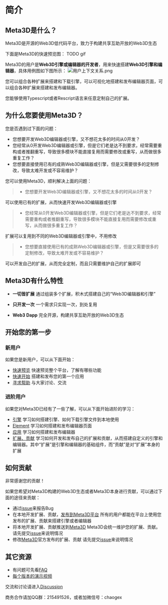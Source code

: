 # 简介

## Meta3D是什么？

Meta3D是开源的Web3D低代码平台，致力于构建共享互助开放的Web3D生态

下面是Meta3D的快速预览图：
TODO gif
    
Meta3D的用户是**Web3D引擎或编辑器的开发者**，用来快速搭建**Web3D引擎和编辑器**，具体用例图如下图所示：
![用户上下文关系.png](/img/用户上下文关系.png)

您可以组合各种扩展来搭建和下载引擎，可以可视化地搭建和发布编辑器页面，可以组合各种扩展来搭建和发布编辑器。

您能够使用Typescript或者Rescript语言来任意定制自己的扩展。



## 为什么您要使用Meta3D？
您是否遇到过下面的问题：

- 您想要开发Web3D编辑器或引擎，又不想花太多的时间从0开发？
- 您经常从0开发Web3D编辑器或引擎，但是它们老是达不到要求，经常需要重构或者推翻重写，导致很多模块不能直接复用而需要修改或重写，从而做很多重复工作？
- 您想要直接使用已有的成熟Web3D编辑器或引擎，但是又需要很多的定制修改，导致太难开发或不容易维护？

您可以使用Meta3D，顺利解决上面的问题：
> - 您想要开发Web3D编辑器或引擎，又不想花太多的时间从0开发？

可以使用已有的扩展，从而快速开发Web3D编辑器或引擎

> - 您经常从0开发Web3D编辑器或引擎，但是它们老是达不到要求，经常需要重构或者推翻重写，导致很多模块不能直接复用而需要修改或重写，从而做很多重复工作？

扩展可以复用到不同的Web3D编辑器或引擎中，不用修改

> - 您想要直接使用已有的成熟Web3D编辑器或引擎，但是又需要很多的定制修改，导致太难开发或不容易维护？

可以开发自己的扩展，从而完全定制，而且只需要维护自己的扩展即可


## Meta3D有什么特性

- **一切皆扩展**
通过组装多个扩展，积木式搭建自己的“Web3D编辑器和引擎”
- **只开发一次**
一个需求只实现一次，到处复用

- **Web3 Dapp**
完全开源，构建共享互助开放的Web3D生态

## 开始您的第一步

### 新用户

如果您是新用户，可以从下面开始：

- [快速预览](TODO)
快速预览整个平台，了解有哪些功能
- [快速开始](TODO)
搭建和发布您的第一个应用
- [寻求帮助](https://github.com/Meta3D-Technology/Meta3D/discussions)
与大家讨论、交流

### 进阶用户

如果您对Meta3D已经有了一些了解，可以从下面开始进阶的学习：

- [引擎](TODO)
学习如何搭建引擎、如何下载引擎文件到本地使用
- [Element](TODO)
学习如何搭建和发布编辑器页面
- [应用](TODO)
学习如何搭建和发布编辑器
- [扩展、贡献](TODO)
学习如何开发和发布自己的扩展和贡献，从而搭建自定义的引擎和编辑器。其中“扩展”是引擎和编辑器的基础组件，而“贡献”是对“扩展”本身的扩展


## 如何贡献

非常感谢您的贡献！

如果您希望对Meta3D构建的Web3D生态或者Meta3D本身进行贡献，可以通过下面的途径来贡献：

- 通过[issue](https://github.com/Meta3D-Technology/Meta3D/issues)来报告Bug
- 在本地开发扩展、贡献，[发布到Meta3D平台](TODO)
所有的用户都能在平台上使用您发布的扩展、贡献来搭建引擎或者编辑器
- 将本地开发扩展、贡献推送到[Meta3D](https://github.com/Meta3D-Technology/Meta3D)
Meta3D会统一维护您的扩展、贡献。请先提交[issue](https://github.com/Meta3D-Technology/Meta3D/issues)来说明情况
- 修改[Meta3D](https://github.com/Meta3D-Technology/Meta3D)官方发布的扩展、贡献
请先提交[issue](https://github.com/Meta3D-Technology/Meta3D/issues)来说明情况


## 其它资源

- 有问题可先看[FAQ](TODO)
- [每个版本的演示视频](https://space.bilibili.com/406848407/channel/collectiondetail?sid=495276)


交流和讨论请进入[Discussion](https://github.com/Meta3D-Technology/Meta3D/discussions)

商务合作请加QQ群：215491526，或者加微信号：chaogex